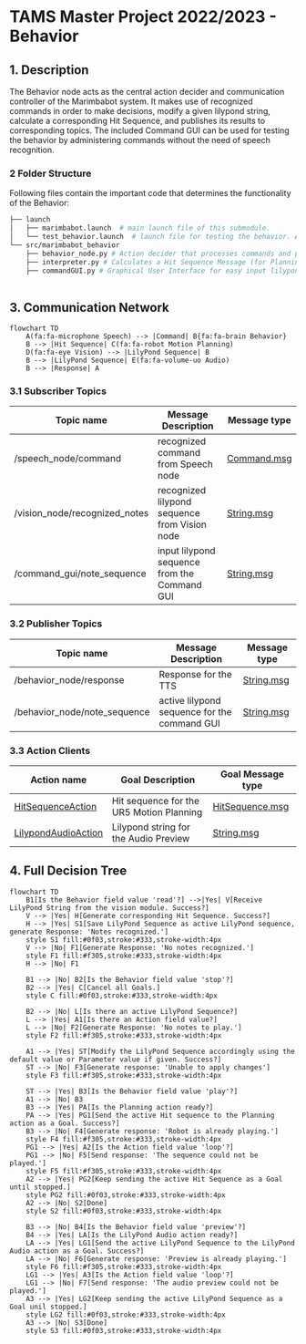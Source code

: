 # TAMS Master Project 2022/2023 - Behavior

## 1. Description

The Behavior node acts as the central action decider and communication controller of the Marimbabot system.
It makes use of recognized commands in order to make decisions, modify a given lilypond string, calculate a corresponding Hit Sequence, and publishes its results to corresponding topics.
The included Command GUI can be used for testing the behavior by administering commands without the need of speech recognition.

### 2 Folder Structure

Following files contain the important code that determines the functionality of the Behavior:

```bash
├── launch
│   ├── marimbabot.launch  # main launch file of this submodule.
│   └── test_behavior.launch  # launch file for testing the behavior. Additionally launches the Vision node and test_speech_synthesis, and starts commandGUI.py and audio_from_ilypond.py.
└── src/marimbabot_behavior
    ├── behavior_node.py # Action decider that processes commands and publishes to topics.
    ├── interpreter.py # Calculates a Hit Sequence Message (for Planning- and Audio node) from the active lilypond string.
    ├── commandGUI.py # Graphical User Interface for easy input lilypond sequence and command admission.
  
```

## 3. Communication Network

```mermaid
flowchart TD
    A(fa:fa-microphone Speech) --> |Command| B{fa:fa-brain Behavior}
    B --> |Hit Sequence| C(fa:fa-robot Motion Planning)
    D(fa:fa-eye Vision) --> |LilyPond Sequence| B
    B --> |LilyPond Sequence| E(fa:fa-volume-uo Audio)
    B --> |Response| A
```

### 3.1 Subscriber Topics

| Topic name                     | Message Description                              | Message type                                                 |
| ------------------------------ | ------------------------------------------------ | ------------------------------------------------------------ |
| /speech_node/command           | recognized command from Speech node              | [Command.msg](marimbabot_msgs/msg/Command.msg)            |
| /vision_node/recognized_notes  | recognized lilypond sequence from Vision node    | [String.msg](http://docs.ros.org/en/melodic/api/std_msgs/html/msg/String.html) |
| /command_gui/note_sequence     | input lilypond sequence from the Command GUI     | [String.msg](http://docs.ros.org/en/melodic/api/std_msgs/html/msg/String.html) |

### 3.2 Publisher Topics

| Topic name                     | Message Description                              | Message type                                                 |
| ------------------------------ | ------------------------------------------------ | ------------------------------------------------------------ |
| /behavior_node/response        | Response for the TTS                             | [String.msg](http://docs.ros.org/en/melodic/api/std_msgs/html/msg/String.html) |
| /behavior_node/note_sequence   | active lilypond sequence for the command GUI     | [String.msg](http://docs.ros.org/en/melodic/api/std_msgs/html/msg/String.html) |

### 3.3 Action Clients

| Action name                                                      | Goal Description                                 | Goal Message type                                            |
| ---------------------------------------------------------------- | ------------------------------------------------ | ------------------------------------------------------------ |
| [HitSequenceAction](marimbabot_msgs/action/HitSequence.action)    | Hit sequence for the UR5 Motion Planning         | [HitSequence.msg](marimbabot_msgs/msg/HitSequence.msg)    |
| [LilypondAudioAction](marimbabot_msgs/action/LilypondAudio.action)| Lilypond string for the Audio Preview            | [String.msg](http://docs.ros.org/en/melodic/api/std_msgs/html/msg/String.html) |

## 4. Full Decision Tree

```mermaid
flowchart TD
    B1[Is the Behavior field value 'read'?] -->|Yes| V[Receive LilyPond String from the vision module. Success?]
    V --> |Yes| H[Generate corresponding Hit Sequence. Success?]
    H --> |Yes| S1[Save LilyPond Sequence as active LilyPond sequence, generate Response: 'Notes recognized.']
    style S1 fill:#0f03,stroke:#333,stroke-width:4px
    V --> |No| F1[Generate Response: 'No notes recognized.']
    style F1 fill:#f305,stroke:#333,stroke-width:4px
    H --> |No| F1

    B1 --> |No| B2[Is the Behavior field value 'stop'?]
    B2 --> |Yes| C[Cancel all Goals.]
    style C fill:#0f03,stroke:#333,stroke-width:4px

    B2 --> |No| L[Is there an active LilyPond Sequence?]
    L --> |Yes| A1[Is there an Action field value?]
    L --> |No| F2[Generate Response: 'No notes to play.']
    style F2 fill:#f305,stroke:#333,stroke-width:4px

    A1 --> |Yes| ST[Modify the LilyPond Sequence accordingly using the default value or Parameter value if given. Success?]
    ST --> |No| F3[Generate response: 'Unable to apply changes']
    style F3 fill:#f305,stroke:#333,stroke-width:4px

    ST --> |Yes| B3[Is the Behavior field value 'play'?]
    A1 --> |No| B3
    B3 --> |Yes| PA[Is the Planning action ready?]
    PA --> |Yes| PG1[Send the active Hit sequence to the Planning action as a Goal. Success?]
    B3 --> |No| F4[Generate response: 'Robot is already playing.']
    style F4 fill:#f305,stroke:#333,stroke-width:4px
    PG1 --> |Yes| A2[Is the Action field value 'loop'?]
    PG1 --> |No| F5[Send response: 'The sequence could not be played.']
    style F5 fill:#f305,stroke:#333,stroke-width:4px
    A2 --> |Yes| PG2[Keep sending the active Hit Sequence as a Goal until stopped.]
    style PG2 fill:#0f03,stroke:#333,stroke-width:4px
    A2 --> |No| S2[Done]
    style S2 fill:#0f03,stroke:#333,stroke-width:4px

    B3 --> |No| B4[Is the Behavior field value 'preview'?]
    B4 --> |Yes| LA[Is the LilyPond Audio action ready?]
    LA --> |Yes| LG1[Send the active LilyPond Sequence to the LilyPond Audio action as a Goal. Success?]
    LA --> |No| F6[Generate response: 'Preview is already playing.']
    style F6 fill:#f305,stroke:#333,stroke-width:4px
    LG1 --> |Yes| A3[Is the Action field value 'loop'?]
    LG1 --> |No| F7[Send response: 'The audio preview could not be played.']
    A3 --> |Yes| LG2[Keep sending the active LilyPond Sequence as a Goal unil stopped.]
    style LG2 fill:#0f03,stroke:#333,stroke-width:4px
    A3 --> |No| S3[Done]
    style S3 fill:#0f03,stroke:#333,stroke-width:4px
```
